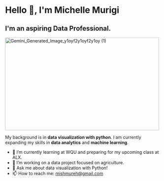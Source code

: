 # __Hello 👋, I'm Michelle Murigi__

## __I'm an aspiring Data Professional.__

<img width="500" height="300" alt="Gemini_Generated_Image_y1oyf2y1oyf2y1oy (1)" src="https://github.com/user-attachments/assets/78c526ff-09e0-4743-b1ba-ccac5f4ee629" />





My background is in __data visualization with python__. I am currently expanding my skills in __data analytics__ and __machine learning__.

* 🌱 I’m currently learning at WQU and preparing for my upcoming class at ALX.
* 🔭 I’m working on a data project focused on agriculture.
* 💬 Ask me about data visualization with Python!
* 📫 How to reach me: mishmureh@gmail.com
